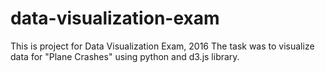 # data-visualization-exam
This is project for Data Visualization Exam, 2016
The task was to visualize data for "Plane Crashes" using python and d3.js library.
